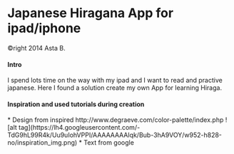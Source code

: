 <h1>Japanese Hiragana App for ipad/iphone</h1>
&copyright 2014 Asta B.

<h4>Intro</h4>
I spend lots time on the way with my ipad and I want to read and practive japanese.
Here I found a solution create my own App for learning Hiraga.
<h4>Inspiration and used tutorials during creation </h4>
* Design from inspired http://www.degraeve.com/color-palette/index.php
![alt tag](https://lh4.googleusercontent.com/-TdG9hL99R4k/Uu9uIohVPPI/AAAAAAAAIqk/Bub-3hA9VOY/w952-h828-no/inspiration_img.png)
* Text from google

